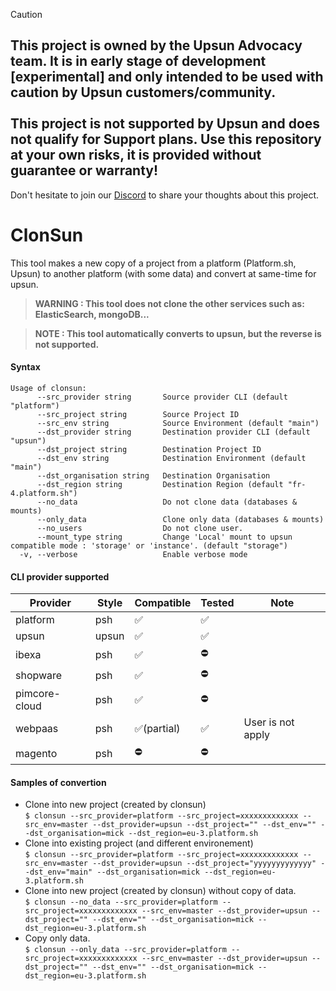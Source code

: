 > [!CAUTION]
> ## This project is owned by the Upsun Advocacy team. It is in early stage of development [experimental] and only intended to be used with caution by Upsun customers/community.   <br /><br />This project is not supported by Upsun and does not qualify for Support plans. Use this repository at your own risks, it is provided without guarantee or warranty!

Don't hesitate to join our [Discord]([url](https://discord.com/invite/platformsh)) to share your thoughts about this project.

ClonSun
=========

This tool makes a new copy of a project from a platform (Platform.sh, Upsun) to another platform (with some data) and convert at same-time for upsun.

> **WARNING : This tool does not clone the other services such as: ElasticSearch, mongoDB...**  

> **NOTE : This tool automatically converts to upsun, but the reverse is not supported.**

#### Syntax
```
Usage of clonsun:
      --src_provider string       Source provider CLI (default "platform")
      --src_project string        Source Project ID
      --src_env string            Source Environment (default "main")
      --dst_provider string       Destination provider CLI (default "upsun")
      --dst_project string        Destination Project ID
      --dst_env string            Destination Environment (default "main")
      --dst_organisation string   Destination Organisation
      --dst_region string         Destination Region (default "fr-4.platform.sh")
      --no_data                   Do not clone data (databases & mounts)
      --only_data                 Clone only data (databases & mounts)
      --no_users                  Do not clone user.
      --mount_type string         Change 'Local' mount to upsun compatible mode : 'storage' or 'instance'. (default "storage")
  -v, --verbose                   Enable verbose mode
```


#### CLI provider supported
| Provider | Style | Compatible | Tested | Note                |
|----------|-------|------------|--------|---------------------|
| platform | psh   | ✅         | ✅     | |
| upsun    | upsun | ✅         | ✅     | |
| ibexa    | psh   | ✅         | ⛔     | |
| shopware | psh   | ✅         | ⛔     | |
| pimcore-cloud  | psh   | ✅         | ⛔     | |
| webpaas  | psh   | ✅(partial)| ✅     | User is not apply |
| magento  | psh   | ⛔         | ⛔     | |


#### Samples of convertion

- Clone into new project (created by clonsun)  
`$ clonsun --src_provider=platform --src_project=xxxxxxxxxxxxx --src_env=master --dst_provider=upsun --dst_project="" --dst_env="" --dst_organisation=mick --dst_region=eu-3.platform.sh`
- Clone into existing project (and different environement)  
`$ clonsun --src_provider=platform --src_project=xxxxxxxxxxxxx --src_env=master --dst_provider=upsun --dst_project="yyyyyyyyyyyyy" --dst_env="main" --dst_organisation=mick --dst_region=eu-3.platform.sh`
- Clone into new project (created by clonsun) without copy of data.  
`$ clonsun --no_data --src_provider=platform --src_project=xxxxxxxxxxxxx --src_env=master --dst_provider=upsun --dst_project="" --dst_env="" --dst_organisation=mick --dst_region=eu-3.platform.sh`
- Copy only data.  
`$ clonsun --only_data --src_provider=platform --src_project=xxxxxxxxxxxxx --src_env=master --dst_provider=upsun --dst_project="" --dst_env="" --dst_organisation=mick --dst_region=eu-3.platform.sh`
